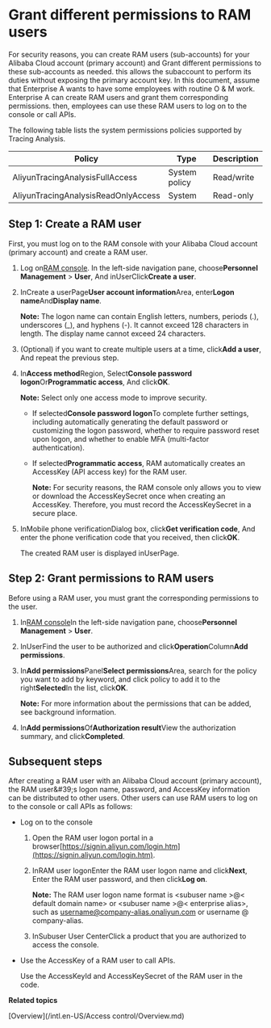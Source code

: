 # Grant different permissions to RAM users

For security reasons, you can create RAM users \(sub-accounts\) for your Alibaba Cloud account \(primary account\) and Grant different permissions to these sub-accounts as needed. this allows the subaccount to perform its duties without exposing the primary account key. In this document, assume that Enterprise A wants to have some employees with routine O & M work. Enterprise A can create RAM users and grant them corresponding permissions. then, employees can use these RAM users to log on to the console or call APIs.

The following table lists the system permissions policies supported by Tracing Analysis.

|Policy|Type|Description|
|------|----|-----------|
|AliyunTracingAnalysisFullAccess|System policy|Read/write|
|AliyunTracingAnalysisReadOnlyAccess|System|Read-only|

## Step 1: Create a RAM user

First, you must log on to the RAM console with your Alibaba Cloud account \(primary account\) and create a RAM user.

1.  Log on[RAM console](http://ram.console.aliyun.com). In the left-side navigation pane, choose**Personnel Management** \> **User**, And inUserClick**Create a user**.

2.  InCreate a userPage**User account information**Area, enter**Logon name**And**Display name**.

    **Note:** The logon name can contain English letters, numbers, periods \(.\), underscores \(\_\), and hyphens \(-\). It cannot exceed 128 characters in length. The display name cannot exceed 24 characters.

3.  \(Optional\) if you want to create multiple users at a time, click**Add a user**, And repeat the previous step.

4.  In**Access method**Region, Select**Console password logon**Or**Programmatic access**, And click**OK**.

    **Note:** Select only one access mode to improve security.

    -   If selected**Console password logon**To complete further settings, including automatically generating the default password or customizing the logon password, whether to require password reset upon logon, and whether to enable MFA \(multi-factor authentication\).
    -   If selected**Programmatic access**, RAM automatically creates an AccessKey \(API access key\) for the RAM user.

        **Note:** For security reasons, the RAM console only allows you to view or download the AccessKeySecret once when creating an AccessKey. Therefore, you must record the AccessKeySecret in a secure place.

5.  InMobile phone verificationDialog box, click**Get verification code**, And enter the phone verification code that you received, then click**OK**.

    The created RAM user is displayed inUserPage.


## Step 2: Grant permissions to RAM users

Before using a RAM user, you must grant the corresponding permissions to the user.

1.  In[RAM console](http://ram.console.aliyun.com)In the left-side navigation pane, choose**Personnel Management** \> **User**.

2.  InUserFind the user to be authorized and click**Operation**Column**Add permissions**.

3.  In**Add permissions**Panel**Select permissions**Area, search for the policy you want to add by keyword, and click policy to add it to the right**Selected**In the list, click**OK**.

    **Note:** For more information about the permissions that can be added, see background information.

4.  In**Add permissions**Of**Authorization result**View the authorization summary, and click**Completed**.


## Subsequent steps

After creating a RAM user with an Alibaba Cloud account \(primary account\), the RAM user&\#39;s logon name, password, and AccessKey information can be distributed to other users. Other users can use RAM users to log on to the console or call APIs as follows:

-   Log on to the console
    1.  Open the RAM user logon portal in a browser[https://signin.aliyun.com/login.htm](https://signin.aliyun.com/login.htm).
    2.  InRAM user logonEnter the RAM user logon name and click**Next**, Enter the RAM user password, and then click**Log on**.

        **Note:** The RAM user logon name format is <subuser name \>@< default domain name\> or <subuser name \>@< enterprise alias\>, such as username@company-alias.onaliyun.com or username @ company-alias.

    3.  InSubuser User CenterClick a product that you are authorized to access the console.
-   Use the AccessKey of a RAM user to call APIs.

    Use the AccessKeyId and AccessKeySecret of the RAM user in the code.


**Related topics**  


[Overview](/intl.en-US/Access control/Overview.md)


